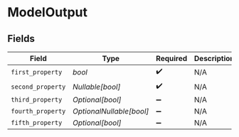 # ModelOutput


## Fields

| Field                    | Type                     | Required                 | Description              |
| ------------------------ | ------------------------ | ------------------------ | ------------------------ |
| `first_property`         | *bool*                   | :heavy_check_mark:       | N/A                      |
| `second_property`        | *Nullable[bool]*         | :heavy_check_mark:       | N/A                      |
| `third_property`         | *Optional[bool]*         | :heavy_minus_sign:       | N/A                      |
| `fourth_property`        | *OptionalNullable[bool]* | :heavy_minus_sign:       | N/A                      |
| `fifth_property`         | *Optional[bool]*         | :heavy_minus_sign:       | N/A                      |